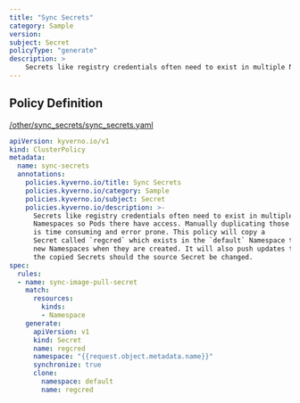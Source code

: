 ```yaml
---
title: "Sync Secrets"
category: Sample
version: 
subject: Secret
policyType: "generate"
description: >
    Secrets like registry credentials often need to exist in multiple Namespaces so Pods there have access. Manually duplicating those Secrets is time consuming and error prone. This policy will copy a Secret called `regcred` which exists in the `default` Namespace to new Namespaces when they are created. It will also push updates to the copied Secrets should the source Secret be changed.      
---
```


## Policy Definition
<a href="https://github.com/kyverno/policies/raw/main//other/sync_secrets/sync_secrets.yaml" target="-blank">/other/sync_secrets/sync_secrets.yaml</a>

```yaml
apiVersion: kyverno.io/v1
kind: ClusterPolicy
metadata:
  name: sync-secrets
  annotations:
    policies.kyverno.io/title: Sync Secrets
    policies.kyverno.io/category: Sample
    policies.kyverno.io/subject: Secret
    policies.kyverno.io/description: >-
      Secrets like registry credentials often need to exist in multiple
      Namespaces so Pods there have access. Manually duplicating those Secrets
      is time consuming and error prone. This policy will copy a
      Secret called `regcred` which exists in the `default` Namespace to
      new Namespaces when they are created. It will also push updates to
      the copied Secrets should the source Secret be changed.      
spec:
  rules:
  - name: sync-image-pull-secret
    match:
      resources:
        kinds:
        - Namespace
    generate:
      apiVersion: v1
      kind: Secret
      name: regcred
      namespace: "{{request.object.metadata.name}}"
      synchronize: true
      clone:
        namespace: default
        name: regcred
```
